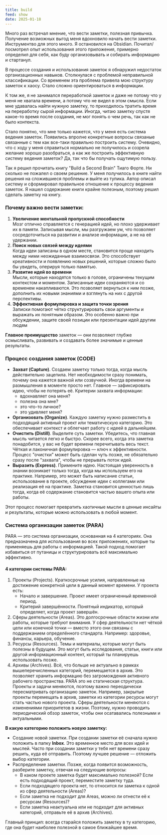 ```yaml
---
title: build
feed: show
date: 2025-01-18
---
```

Много раз встречал мнение, что вести заметки, полезная привычка. Получение возможных выгод меня вдохновило начать вести заметки. Инструментво для этого много. Я остановился на Obsidian. Почитал/посмотрел опыт использования этого приложения, примерно определил для себя, как буду организовывать и собирать информацию и стартанул.

В процессе создания и использования заметок я обнаружил недостаток организационных навыков. Столкнулася с проблемой неправильной классификации. Со временем эта проблема привела мою структуру заметок к хаосу. Стало сложно ориентироваться в информации.

К том же, я не занимался переработкой заметок и даже не потому что у меня не хватала времени, а потому что не видел в этом смысла. Если мне удавалась найти нужную заметку, то приходилось тратить время на переработку сырой информации. Иногда, читаю заметку спустя какое-то время после создания, не мог понять о чем речь, так как не было контекста.

Стало понятно, что мне только кажется, что у меня есть система ведения заметок. Появились впролне конкретные вопросы связаные связанные с тем как все-таки правильно построить систему. Очевидно, что с ходу у меня справиться нормально не получилось и созрела желание хорошо разобраться, а как же построить эффективную систему ведения заметок? Да, так что бы получать ощутимую пользу.

Так я решил прочитать книгу "Build a Second Brain" Тиаго Форте. Ни сколько не пожалел о своем решение. У меня получилось в книге найти решения на сложившиеся проблемы и выйте из тупика. Автор описал систему и сформировал правильное отношение к процессу ведения заметок. Я нашел содержание книги крайне полезным, поэтому решил сделать заметку на книгу.
### Почему важно вести заметки:
1. **Увеличение ментальной пропускной способности**  
    Мозг отлично справляется с генерацией идей, но плохо удерживает их в памяти. Записывая мысли, мы разгружаем ум, что позволяет сосредоточиться на развитии и анализе информации, а не на её удержании.
2. **Поиск новых связей между идеями**  
    Когда идеи записаны в одном месте, становится проще находить между ними неожиданные взаимосвязи. Это способствует креативности и появлению новых решений, которые сложно было бы увидеть, оперируя только памятью.
3. **Развитие идей во времени**  
    Мысли, которые находятся только в голове, ограничены текущим контекстом и моментом. Записанные идеи сохраняются и со временем накапливаются. Это позволяет вернуться к ним позже, дополнить их новыми знаниями и взглянуть на них с другой перспективы.
4. **Эффективная формулировка и защита точки зрения**  
    Записки помогают чётко структурировать свои аргументы и выражать их понятным образом. Это особенно важно при обсуждении, защите своей позиции или презентации идей другим людям

**Главное преимущество** заметок — они позволяют глубже осмысливать, развивать и создавать более значимые и ценные результаты.
### Процесс создания заметок (CODE)
- **Захват (Capture)**. Создаем заметку только тогда, когда мысль действительно зацепила. Нет необходимости сразу понимать, почему она кажется важной или созвучной. Иногда времени на размышления в моменте просто нет. Главное — зафиксировать идею, чтобы не потерять её. Критерии захвата информации:
	- вдохнавляет она меня?
	- полезна она мне?
	- это что-то личное?
	- это удивляет меня?
- **Организовать (Organize)**. Каждую заметку нужно разместить в подходящий активный проект или тематическую категорию. Это обеспечивает контекст и облегчает работу с идеей в дальнейшем.
- **Очистить (Distill)**. Выделите суть заметки. Убедитесь, что главная мысль читается легко и быстро. Скорее всего, когда эта заметка понадобится, у вас не будет времени перечитывать весь текст. Чёткая и лаконичная формулировка — ключ к эффективности. Процесс "очистки" может быть сделан чуть позже, не обязательно сразу после "захвата", чтобы не прерывать поток идей.
- **Выразить (Express)**. Примените идею. Настоящая уверенность в знании возникает только тогда, когда мы используем его на практике. Например, это может быть написание статьи, использование в проекте, обсуждение идеи с коллегами или реализация её на практике. Заметка становится ценностью лишь тогда, когда её содержание становится частью вашего опыта или работы.

Этот процесс помогает превратить хаотичные мысли в ценные инсайты и результаты, которые можно использовать в любой момент.

### Система организации заметок (PARA)

PARA — это система организации, основанная на 4 категориях. Она предназначена для использования во всех приложениях, которые ты применяешь для работы с информацией. Такой подход помогает избавиться от путаницы и структурировать всё максимально эффективно.
#### 4 категории системы PARA:
1. Проекты (Projects). Краткосрочные усилия, направленные на достижение конкретной цели в данный момент времени. У проекта есть:
    - Начало и завершение. Проект имеет ограниченный временной период.
    - Критерий завершённости. Понятный индикатор, который определяет, когда проект завершён.
2. Сферы деятельности (Areas). Это долгосрочные области жизни или работы, которые требуют внимания. У сфер деятельности нет чёткой цели или конечной точки — вместо этого они связаны с поддержанием определённого стандарта. Например: здоровье, финансы, карьера, обучение.
3. Ресурсы (Resources). Темы и материалы, которые могут быть полезны в будущем. Это могут быть исследования, статьи, книги или другой информационный контент, который ты планируешь использовать позже.
4. Архивы (Archives). Всё, что больше не актуально в рамках вышеперечисленных категорий, перемещается в архив. Это позволяет хранить информацию без загромождения активного рабочего пространства.
PARA это не статическая структура. Проекты и задачи меняются, поэтому важно переодически пересматривать организацию заметок. Например, закрытые проекты перемещать в архив, заметки из категории ресурсы могут стать частью нового проекта. Сферы деятельности меняются с изменениями приоритетов в жизни. Поэтому, нужно проводить периодический обзор заметок, чтобы они осатавались полезными и актуальными.

**В какую категорию положить новую заметку:**
- Создание новой заметки. При создании заметки её сначала нужно положить в папку **Inbox**. Это временное место для всех идей и мыслей. Часто при создании заметки у тебя нет времени сразу решить, куда её отправить. Поэтому лучшее решение — отложить выбор категории.
- Распределение заметки. Позже, когда появится возможность, разберите заметку, отвечая на следующие вопросы:
    - В каком проекте заметка будет максимально полезной? Если есть подходящий проект, переместите заметку туда.
    - Если подходящего проекта нет, то относится ли заметка к одной из сфер деятельности (Areas)?
    - Если заметка не подходит для Areas, можно ли отнести её к ресурсам (Resources)?
    - Если заметка неактуальна или не подходит для активных категорий, отправьте её в архив (Archives).

Главный принцип: всегда старайся положить заметку в ту категорию, где она будет наиболее полезной в самое ближайшее время.
